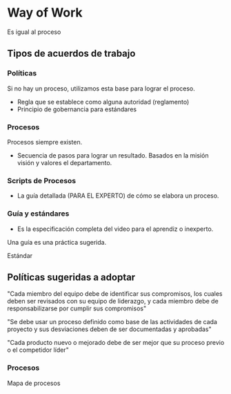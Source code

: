 # Way of Work

Es igual al proceso

## Tipos de acuerdos de trabajo

### Políticas

Si no hay un proceso, utilizamos esta base para lograr el proceso.

- Regla que se establece como alguna autoridad (reglamento)
- Principio de gobernancia para estándares

### Procesos

Procesos siempre existen.

- Secuencia de pasos para lograr un resultado. Basados en la misión visión y valores el departamento.

### Scripts de Procesos

- La guía detallada (PARA EL EXPERTO) de cómo se elabora un proceso.

### Guía y estándares

- Es la especificación completa del video para el aprendiz o inexperto.

Una guía es una práctica sugerida.

Estándar

## Políticas sugeridas a adoptar

"Cada miembro del equipo debe de identificar sus compromisos, los cuales deben ser revisados con su equipo de liderazgo, y cada miembro debe de responsabilizarse por cumplir sus compromisos"

"Se debe usar un proceso definido como base de las actividades de cada proyecto y sus desviaciones deben de ser documentadas y aprobadas"

"Cada producto nuevo o mejorado debe de ser mejor que su proceso previo o el competidor líder"

### Procesos

Mapa de procesos
